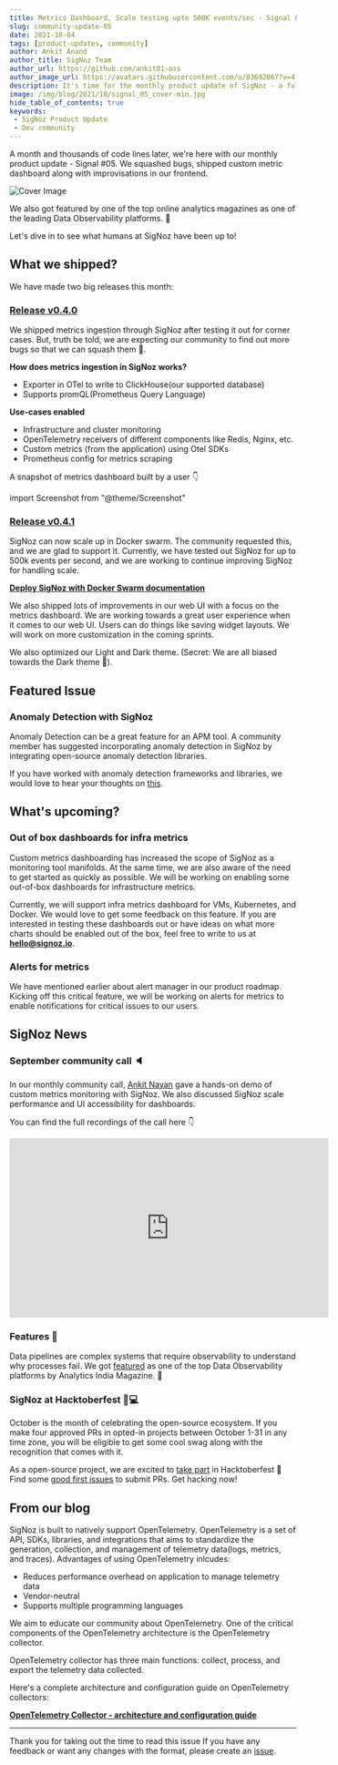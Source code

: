 ```yaml
---
title: Metrics Dashboard, Scale testing upto 500K events/sec - Signal 05
slug: community-update-05
date: 2021-10-04
tags: [product-updates, community]
author: Ankit Anand
author_title: SigNoz Team
author_url: https://github.com/ankit01-oss
author_image_url: https://avatars.githubusercontent.com/u/83692067?v=4
description: It's time for the monthly product update of SigNoz - a full-stack open-source and observability tool. Find out what we've been upto at SigNoz during September, 2021.
image: /img/blog/2021/10/signal_05_cover-min.jpg
hide_table_of_contents: true
keywords:
 - SigNoz Product Update
 - Dev community
---
```

<head>
  <link rel="canonical" href="https://signoz.io/blog/community-update-05/"/>
</head>

A month and thousands of code lines later, we're here with our monthly product update - Signal #05. We squashed bugs, shipped custom metric dashboard  along with improvisations in our frontend.

<!--truncate-->

![Cover Image](/img/blog/2021/10/signal_05_cover-min.jpg)

We also got featured by one of the top online analytics magazines as one of the leading Data Observability platforms. 🥳

Let's dive in to see what humans at SigNoz have been up to!

## What we shipped?
We have made two big releases this month:

### [Release v0.4.0](https://github.com/SigNoz/signoz/releases/tag/v0.4.0)

We shipped metrics ingestion through SigNoz after testing it out for corner cases. But, truth be told, we are expecting our community to find out more bugs so that we can squash them 🐞.

**How does metrics ingestion in SigNoz works?**

- Exporter in OTel to write to ClickHouse(our supported database)
- Supports promQL(Prometheus Query Language)

**Use-cases enabled**
- Infrastructure and cluster monitoring
- OpenTelemetry receivers of different components like Redis, Nginx, etc.
- Custom metrics (from the application) using Otel SDKs
- Prometheus config for metrics scraping

A snapshot of metrics dashboard built by a user 👇

import Screenshot from "@theme/Screenshot"

<Screenshot
   alt="SigNoz dashboard showing custom metrics dashboard"
   height={500}
   src="/img/blog/2021/10/signoz_custom_dashboard-min.jpg"
   title="Build a custom dashboard for your infrastruture with metrics that matters to you!"
   width={700}
/>

### [Release v0.4.1](https://github.com/SigNoz/signoz/releases/tag/v0.4.1)
SigNoz can now scale up in Docker swarm. The community requested this, and we are glad to support it. Currently, we have tested out SigNoz for up to 500k events per second, and we are working to continue improving SigNoz for handling scale.

**[Deploy SigNoz with Docker Swarm documentation](https://signoz.io/docs/deployment/docker_swarm/)**

We also shipped lots of improvements in our web UI with a focus on the metrics dashboard. We are working towards a great user experience when it comes to our web UI. Users can do things like saving widget layouts. We will work on more customization in the coming sprints.

We also optimized our Light and Dark theme. (Secret: We are all biased towards the Dark theme 🙈).

## Featured Issue
### Anomaly Detection with SigNoz

Anomaly Detection can be a great feature for an APM tool. A community member has suggested incorporating anomaly detection in SigNoz by integrating open-source anomaly detection libraries.

If you have worked with anomaly detection frameworks and libraries, we would love to hear your thoughts on [this](https://github.com/SigNoz/signoz/issues/295).

## What's upcoming?

### Out of box dashboards for infra metrics
Custom metrics dashboarding has increased the scope of SigNoz as a monitoring tool manifolds. At the same time, we are also aware of the need to get started as quickly as possible. We will be working on enabling some out-of-box dashboards for infrastructure metrics.

Currently, we will support infra metrics dashboard for VMs, Kubernetes, and Docker. We would love to get some feedback on this feature. If you are interested in testing these dashboards out or have ideas on what more charts should be enabled out of the box, feel free to write to us at **hello@signoz.io**.

### Alerts for metrics
We have mentioned earlier about alert manager in our product roadmap. Kicking off this critical feature, we will be working on alerts for metrics to enable notifications for critical issues to our users.

## SigNoz News

### September community call 🔈
In our monthly community call, [Ankit Nayan](https://github.com/ankitnayan) gave a hands-on demo of custom metrics monitoring with SigNoz. We also discussed SigNoz scale performance and UI accessibility for dashboards.

You can find the full recordings of the call here 👇

<div class="text--center">

<iframe width="560" height="315" src="https://www.youtube.com/embed/fy1K5PifDDU" title="YouTube video player" frameborder="0" allow="accelerometer; autoplay; clipboard-write; encrypted-media; gyroscope; picture-in-picture" allowfullscreen></iframe>

</div>

### Features 📸
Data pipelines are complex systems that require observability to understand why processes fail. We got [featured](https://analyticsindiamag.com/top-data-observability-platforms-for-monitoring-data-quality-at-scale/) as one of the top Data Observability platforms by Analytics India Magazine. 🎉

### SigNoz at Hacktoberfest 🧑💻
October is the month of celebrating the open-source ecosystem. If you make four approved PRs in opted-in projects between October 1-31 in any time zone, you will be eligible to get some cool swag along with the recognition that comes with it.

As a open-source project, we are excited to [take part](https://signoz.io/blog/hacktoberfest/) in Hacktoberfest 🎉 Find some [good first issues](https://github.com/SigNoz/signoz/issues?q=is%3Aissue+is%3Aopen+label%3A%22good+first+issue%22) to submit PRs. Get hacking now!

## From our blog
SigNoz is built to natively support OpenTelemetry. OpenTelemetry is a set of API, SDKs, libraries, and integrations that aims to standardize the generation, collection, and management of telemetry data(logs, metrics, and traces). Advantages of using OpenTelemetry inlcudes:

- Reduces performance overhead on application to manage telemetry data
- Vendor-neutral
- Supports multiple programming languages
 
We aim to educate our community about OpenTelemetry. One of the critical components of the OpenTelemetry architecture is the OpenTelemetry collector.

OpenTelemetry collector has three main functions: collect, process, and export the telemetry data collected.

Here's a complete architecture and configuration guide on OpenTelemetry collectors:

**[OpenTelemetry Collector - architecture and configuration guide](https://signoz.io/blog/opentelemetry-collector-complete-guide/)**

---

Thank you for taking out the time to read this issue  If you have any feedback or want any changes with the format, please create an [issue](https://github.com/SigNoz/signoz/issues).


